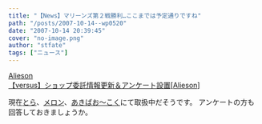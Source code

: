 ```yaml
---
title: "【News】マリーンズ第２戦勝利…ここまでは予定通りですね"
path: "/posts/2007-10-14--wp0520"
date: "2007-10-14 20:39:45"
cover: "no-image.png"
author: "stfate"
tags: ["ニュース"]
---
```


<style type="text/css">
<!--
p {white-space: pre-wrap};
-->
</style>

<a class="topics" href="http://www.alieson.net/" target="_blank">Alieson 【versus】ショップ委託情報更新＆アンケート設置</a><span class="junre">[<a href="http://www.alieson.net/" target="_blank">Alieson</a>]</span>
<div class="news">現在<a href="http://www.toranoana.jp/" target="_blank">とら</a>、<a href="http://www.melonbooks.co.jp/index.html" target="_blank">メロン</a>、<a href="http://www.akibaoo.com/" target="_blank">あきばお～こく</a>にて取扱中だそうです。
アンケートの方も回答しておきましょうか。</div>
